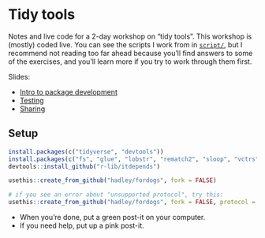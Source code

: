 
<!-- README.md is generated from README.Rmd. Please edit that file -->

# Tidy tools

<!-- badges: start -->

<!-- badges: end -->

Notes and live code for a 2-day workshop on “tidy tools”. This workshop
is (mostly) coded live. You can see the scripts I work from in
[`script/`](script/), but I recommend not reading too far ahead because
you’ll find answers to some of the exercises, and you’ll learn more if
you try to work through them first.

Slides:

  - [Intro to package development](1-intro.pdf)
  - [Testing](2-testing.pdf)
  - [Sharing](3-sharing.pdf)

## Setup

``` r
install.packages(c("tidyverse", "devtools"))
install.packages(c("fs", "glue", "lobstr", "rematch2", "sloop", "vctrs"))
devtools::install_github("r-lib/itdepends")
```

``` r
usethis::create_from_github("hadley/fordogs", fork = FALSE)

# if you see an error about "unsupported protocol", try this:
usethis::create_from_github("hadley/fordogs", fork = FALSE, protocol = "https")
```

  - When you’re done, put a green post-it on your computer.
  - If you need help, put up a pink post-it.
